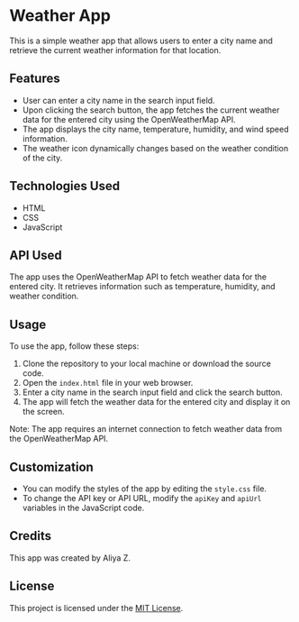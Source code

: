 # Weather App

This is a simple weather app that allows users to enter a city name and retrieve the current weather information for that location.

## Features

- User can enter a city name in the search input field.
- Upon clicking the search button, the app fetches the current weather data for the entered city using the OpenWeatherMap API.
- The app displays the city name, temperature, humidity, and wind speed information.
- The weather icon dynamically changes based on the weather condition of the city.

## Technologies Used

- HTML
- CSS
- JavaScript

## API Used

The app uses the OpenWeatherMap API to fetch weather data for the entered city. It retrieves information such as temperature, humidity, and weather condition.

## Usage

To use the app, follow these steps:

1. Clone the repository to your local machine or download the source code.
2. Open the `index.html` file in your web browser.
3. Enter a city name in the search input field and click the search button.
4. The app will fetch the weather data for the entered city and display it on the screen.

Note: The app requires an internet connection to fetch weather data from the OpenWeatherMap API.

## Customization

- You can modify the styles of the app by editing the `style.css` file.
- To change the API key or API URL, modify the `apiKey` and `apiUrl` variables in the JavaScript code.

## Credits

This app was created by Aliya Z.

## License

This project is licensed under the [MIT License](LICENSE).
